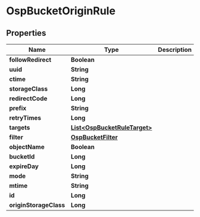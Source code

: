 # OspBucketOriginRule

## Properties
Name | Type | Description | Notes
------------ | ------------- | ------------- | -------------
**followRedirect** | **Boolean** |  |  [optional]
**uuid** | **String** |  |  [optional]
**ctime** | **String** |  |  [optional]
**storageClass** | **Long** |  |  [optional]
**redirectCode** | **Long** |  |  [optional]
**prefix** | **String** |  |  [optional]
**retryTimes** | **Long** |  |  [optional]
**targets** | [**List&lt;OspBucketRuleTarget&gt;**](OspBucketRuleTarget.md) |  |  [optional]
**filter** | [**OspBucketFilter**](OspBucketFilter.md) |  |  [optional]
**objectName** | **Boolean** |  |  [optional]
**bucketId** | **Long** |  |  [optional]
**expireDay** | **Long** |  |  [optional]
**mode** | **String** |  |  [optional]
**mtime** | **String** |  |  [optional]
**id** | **Long** |  |  [optional]
**originStorageClass** | **Long** |  |  [optional]
